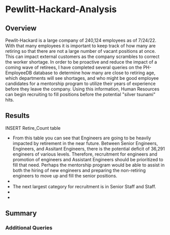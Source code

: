 # Pewlitt-Hackard-Analysis

## Overview
Pewlit-Hackard is a large company of 240,124 employees as of 7/24/22.  With that many employees it is important to keep track of how many are retiring so that there are not a large number of vacant positions at once.  This can impact external customers as the company scrambles to correct the worker shortage.  In order to be proactive and reduce the impact of a coming wave of retirees, I have completed several queries on the PH-EmployeeDB database to determine how many are close to retiring age, which departments will see shortages, and who might be good employee candidates for a mentorship program to utilize their years of experience before they leave the company.  Using this information, Human Resources can begin recruiting to fill positions before the potential "silver tsunami" hits.

## Results
INSERT Retire_Count table
- From this table you can see that Engineers are going to be heavily impacted by retirement in the near future.  Between Senior Engineers, Engineers, and Assitant Engineers, there is the potential deficit of 36,291 engineers of various levels.  Therefore, recruitment for engineers and promotion of engineers and Assistant Engineers should be prioritized to fill that need.  Perhaps the mentorship program would be able to assist in both the hiring of new engineers and preparing the non-retiring engineers to move up and fill the senior positions.
- 
- The next largest category for recruitment is in Senior Staff and Staff.
-
-

## Summary

### Additional Queries
